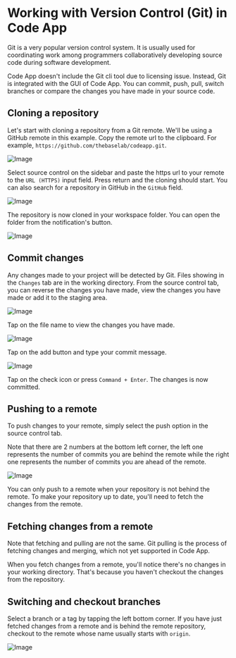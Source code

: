 # Working with Version Control (Git) in Code App

Git is a very popular version control system. It is usually used for coordinating work among programmers collaboratively developing source code during software development.

Code App doesn't include the Git cli tool due to licensing issue. Instead, Git is integrated with the GUI of Code App. You can commit, push, pull, switch branches or compare the changes you have made in your source code.

## Cloning a repository

Let's start with cloning a repository from a Git remote. We'll be using a GitHub remote in this example. Copy the remote url to the clipboard. For example, `https://github.com/thebaselab/codeapp.git`.

![Image](resources/copy-git-url.png)

Select source control on the sidebar and paste the https url to your remote to the `URL (HTTPS)` input field. Press return and the cloning should start. You can also search for a repository in GitHub in the `GitHub` field.

![Image](resources/cloning-a-repo.jpeg)

The repository is now cloned in your workspace folder. You can open the folder from the notification's button.

![Image](resources/clone-result.jpeg)

## Commit changes

Any changes made to your project will be detected by Git. Files showing in the `Changes` tab are in the working directory. From the source control tab, you can reverse the changes you have made, view the changes you have made or add it to the staging area.

![Image](resources/git-changes.jpeg)

Tap on the file name to view the changes you have made.

![Image](resources/git-diff.jpeg)

Tap on the add button and type your commit message.

![Image](resources/commit-message.jpeg)

Tap on the check icon or press `Command + Enter`. The changes is now committed.

## Pushing to a remote

To push changes to your remote, simply select the push option in the source control tab. 

Note that there are 2 numbers at the bottom left corner, the left one represents the number of commits you are behind the remote while the right one represents the number of commits you are ahead of the remote. 

![Image](resources/git-push.jpeg)

You can only push to a remote when your repository is not behind the remote. To make your repository up to date, you'll need to fetch the changes from the remote.

## Fetching changes from a remote

Note that fetching and pulling are not the same. Git pulling is the process of fetching changes and merging, which not yet supported in Code App.

When you fetch changes from a remote, you'll notice there's no changes in your working directory. That's because you haven't checkout the changes from the repository.

## Switching and checkout branches

Select a branch or a tag by tapping the left bottom corner. If you have just fetched changes from a remote and is behind the remote repository, checkout to the remote whose name usually starts with `origin`.

![Image](resources/git-checkout.jpeg)